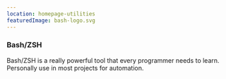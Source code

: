 ```yaml
---
location: homepage-utilities
featuredImage: bash-logo.svg
---
```

### Bash/ZSH

Bash/ZSH is a really powerful tool that every programmer needs to learn. 
Personally use in most projects for automation.
